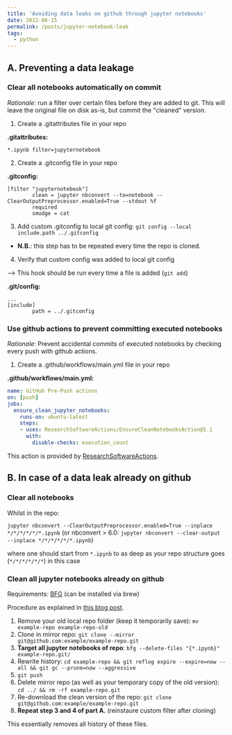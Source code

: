 ```yaml
---
title: 'Avoiding data leaks on github through jupyter notebooks'
date: 2022-06-15
permalink: /posts/jupyter-notebook-leak
tags:
  - python
---
```


## A. Preventing a data leakage
### Clear all notebooks automatically on commit

*Rationale*: run a filter over certain files before they are added to git. This will leave the original file on disk as-is, but commit the "cleaned" version.


1. Create a .gitattributes file in your repo

__.gitattributes:__
```
*.ipynb filter=jupyternotebook
```


2. Create a .gitconfig file in your repo

__.gitconfig:__
```
[filter "jupyternotebook"]
        clean = jupyter nbconvert --to=notebook --ClearOutputPreprocessor.enabled=True --stdout %f
        required
        smudge = cat
```

3. Add custom .gitconfig to local git config: `git config --local include.path ../.gitconfig`
- __N.B.__: this step has to be repeated every time the repo is cloned.

4. Verify that custom config was added to local git config

--> This hook should be run every time a file is added (`git add`)


__.git/config:__
```
...
[include]
        path = ../.gitconfig
```

### Use github actions to prevent committing executed notebooks

*Rationale*: Prevent accidental commits of executed notebooks by checking every push with github actions.

1. Create a .github/workflows/main.yml file in your repo

__.github/workflows/main.yml:__
```yaml
name: GitHub Pre-Push actions
on: [push]
jobs:
  ensure_clean_jupyter_notebooks:
    runs-on: ubuntu-latest
    steps:
    - uses: ResearchSoftwareActions/EnsureCleanNotebooksAction@1.1
      with:
        disable-checks: execution_count
```

This action is provided by [ResearchSoftwareActions](https://github.com/marketplace/actions/ensure-clean-jupyter-notebooks).

## B. In case of a data leak already on github
### Clear all notebooks
Whilst in the repo:

`jupyter nbconvert --ClearOutputPreprocessor.enabled=True --inplace */*/*/*/*/*.ipynb`
(or nbconvert > 6.0: `jupyter nbconvert --clear-output --inplace */*/*/*/*/*.ipynb`)

where one should start from `*.ipynb` to as deep as your repo structure goes (`*/*/*/*/*/*`) in this case 

### Clean all jupyter notebooks already on github

Requirements: [BFG](https://rtyley.github.io/bfg-repo-cleaner/) (can be installed via brew)

Procedure as explained in [this blog post](https://rtyley.github.io/bfg-repo-cleaner/).
1. Remove your old local repo folder (keep it temporarily save): `mv example-repo example-repo-old`
2. Clone in mirror repo: `git clone --mirror git@github.com:example/example-repo.git`
3. __Target all jupyter notebooks of repo__: `bfg --delete-files "{*.ipynb}" example-repo.git/`
4. Rewrite history: `cd example-repo && git reflog expire --expire=now --all && git gc --prune=now --aggressive`
5. `git push`
6. Delete mirror repo (as well as your temporary copy of the old version): `cd ../ && rm -rf example-repo.git`
7. Re-download the clean version of the repo: `git clone git@github.com:example/example-repo.git`
8. __Repeat step 3 and 4 of part A.__ (reinstaure custom filter after cloning)

This essentially removes all history of these files. 